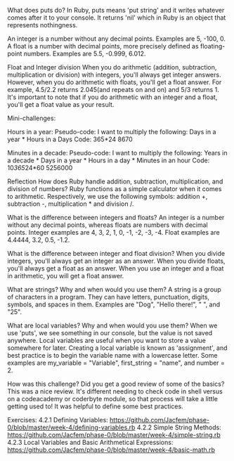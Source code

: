 What does puts do?
In Ruby, puts means 'put string' and it writes whatever comes after it to your console. It returns 'nil' which in Ruby is an object that represents nothingness.

An integer is a number without any decimal points. Examples are 5, -100, 0. A float is a number with decimal points, more precisely defined as floating-point numbers. Examples are 5.5, -0.999, 6.012.

Float and Integer division
When you do arithmetic (addition, subtraction, multiplication or division) with integers, you'll always get integer answers. However, when you do arithmetic with floats, you'll get a float answer. For example, 4.5/2.2 returns 2.045(and repeats on and on) and 5/3 returns 1. It's important to note that if you do arithmetic with an integer and a float, you'll get a float value as your result.

Mini-challenges:

Hours in a year:
Pseudo-code: I want to multiply the following:
Days in a year * Hours in a Days
Code:
365*24
8670

Minutes in a decade:
Pseudo-code: I want to multiply the following:
Years in a decade * Days in a year * Hours in a day * Minutes in an hour
Code:
10*365*24*60
5256000

Reflection
How does Ruby handle addition, subtraction, multiplication, and division of numbers?
Ruby functions as a simple calculator when it comes to arithmetic. Respectively, we use the following symbols: addition +, subtraction -, multiplication * and division /.

What is the difference between integers and floats?
An integer is a number without any decimal points, whereas floats are numbers with decimal points. Integer examples are 4, 3, 2, 1, 0, -1, -2, -3, -4. Float examples are 4.4444, 3.2, 0.5, -1.2.

What is the difference between integer and float division?
When you divide integers, you'll always get an integer as an answer. When you divide floats, you'll always get a float as an answer. When you use an integer and a float in arithmetic, you will get a float answer.

What are strings? Why and when would you use them?
A string is a group of characters in a program. They can have letters, punctuation, digits, symbols, and spaces in them. Examples are "Dog", "Hello there!", " ", and "25".

What are local variables? Why and when would you use them?
When we use 'puts', we see something in our console, but the value is not saved anywhere. Local variables are useful when you want to store a value somewhere for later. Creating a local variable is known as 'assignment', and best practice is to begin the variable name with a lowercase letter. Some examples are my_variable = "Variable", first_string = "name", and number = 2.

How was this challenge? Did you get a good review of some of the basics?
This was a nice review. It's different needing to check code in shell versus on a codeacademy or coderbyte module, so that process will take a little getting used to! It was helpful to define some best practices.


Exercises:
4.2.1 Defining Variables:
https://github.com/Jacfem/phase-0/blob/master/week-4/defining-variables.rb
4.2.2 Simple String Methods:
https://github.com/Jacfem/phase-0/blob/master/week-4/simple-string.rb
4.2.3 Local Variables and Basic Arithmetical Expressions:
https://github.com/Jacfem/phase-0/blob/master/week-4/basic-math.rb
